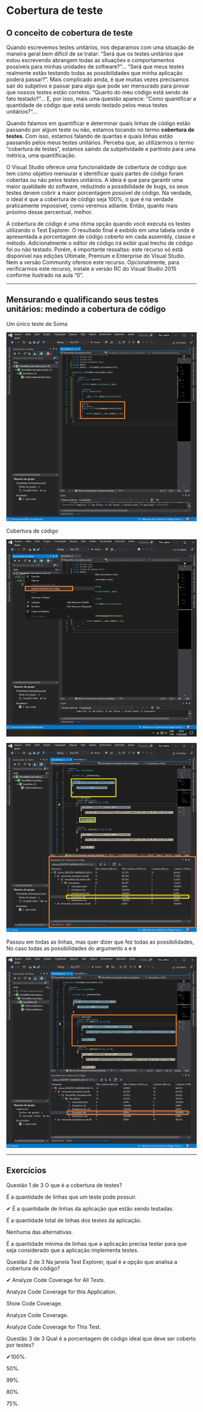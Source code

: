 # Cobertura de teste

## O conceito de cobertura de teste
Quando escrevemos testes unitários, nos deparamos com uma situação de maneira geral bem difícil de se tratar: “Será que os testes unitários que estou escrevendo abrangem todas as situações e comportamentos possíveis para minhas unidades de software?”... “Será que meus testes realmente estão testando todas as possibilidades que minha aplicação poderá passar?”. Mais complicado ainda, é que muitas vezes precisamos sair do subjetivo e passar para algo que pode ser mensurado para provar que nossos testes estão corretos: “Quanto do meu código está sendo de fato testado?”... E, por isso, mais uma questão aparece: “Como quantificar a quantidade de código que está sendo testado pelos meus testes unitários?”...

Quando falamos em quantificar e determinar quais linhas de código estão passando por algum teste ou não, estamos tocando no termo **cobertura de testes**. Com isso, estamos falando de quantas e quais linhas estão passando pelos meus testes unitários. Perceba que, ao utilizarmos o termo “cobertura de testes”, estamos saindo da subjetividade e partindo para uma métrica, uma quantificação.

O Visual Studio oferece uma funcionalidade de cobertura de código que tem como objetivo mensurar e identificar quais partes de código foram cobertas ou não pelos testes unitários. A ideia é que para garantir uma maior qualidade do software, reduzindo a possibilidade de bugs, os seus testes devem cobrir a maior porcentagem possível de código. Na verdade, o ideal é que a cobertura de código seja 100%, o que é na verdade praticamente impossível, como veremos adiante. Então, quanto mais próximo desse percentual, melhor.

A cobertura de código é uma ótima opção quando você executa os testes utilizando o Test Explorer. O resultado final é exibido em uma tabela onde é apresentada a porcentagem de código coberto em cada assembly, classe e método. Adicionalmente o editor de código irá exibir qual trecho de código foi ou não testado. Porém, é importante ressaltas: este recurso só está disponível nas edições Ultimate, Premium e Enterprise do Visual Studio. Nem a versão Community oferece este recurso. Opcionalmente, para verificarmos este recurso, instale a versão RC do Visual Studio 2015 conforme ilustrado na aula “0”.

---

## Mensurando e qualificando seus testes unitários: medindo a cobertura de código

Um único teste de Soma

![atl text](./img/aula5/1.png " ")

Cobertura de código

![atl text](./img/aula5/2.png " ")

![atl text](./img/aula5/3.png " ")

Passou em todas as linhas, mas quer dizer que fez todas as possibilidades, No caso todas as possibilidades do argumento `A` e `B`

![atl text](./img/aula5/4.png " ")

---

## Exercícios

Questão 1 de 3
O que é a cobertura de testes?

É a quantidade de linhas que um teste pode possuir.

✔ É a quantidade de linhas da aplicação que estão sendo testadas.

É a quantidade total de linhas dos testes da aplicação.

Nenhuma das alternativas.

É a quantidade mínima de linhas que a aplicação precisa testar para que seja considerado que a aplicação implementa testes.

Questão 2 de 3
Na janela Test Explorer, qual é a opção que analisa a cobertura de código?

✔ Analyze Code Coverage for All Tests.

Analyze Code Coverage for this Application.

Show Code Coverage.

Analyze Code Coverage.

Analyze Code Coverage for This Test.

Questão 3 de 3
Qual é a porcentagem de código ideal que deve ser coberto por testes?

✔100%.

50%.

99%.

80%.

75%.


